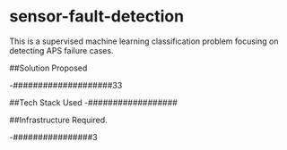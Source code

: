 # sensor-fault-detection
This is a supervised machine learning  classification problem focusing on detecting APS failure cases.

##Solution Proposed

-####################33


##Tech Stack Used
-##################


##Infrastructure Required.

-################3

